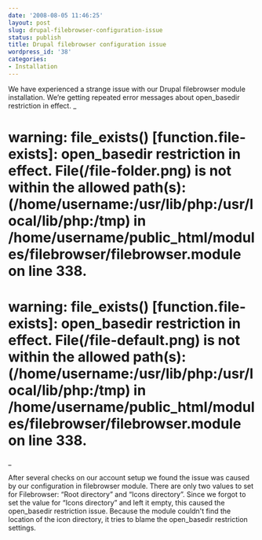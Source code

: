 ```yaml
---
date: '2008-08-05 11:46:25'
layout: post
slug: drupal-filebrowser-configuration-issue
status: publish
title: Drupal filebrowser configuration issue
wordpress_id: '38'
categories:
- Installation
---
```


We have experienced a strange issue with our Drupal filebrowser module installation. We’re getting repeated error messages about open_basedir restriction in effect.
_
# warning: file_exists() [function.file-exists]: open_basedir restriction in effect. File(/file-folder.png) is not within the allowed path(s): (/home/username:/usr/lib/php:/usr/local/lib/php:/tmp) in /home/username/public_html/modules/filebrowser/filebrowser.module on line 338.
# warning: file_exists() [function.file-exists]: open_basedir restriction in effect. File(/file-default.png) is not within the allowed path(s): (/home/username:/usr/lib/php:/usr/local/lib/php:/tmp) in /home/username/public_html/modules/filebrowser/filebrowser.module on line 338.
_

After several checks on our account setup we found the issue was caused by our configuration in filebrowser module. There are only two values to set for Filebrowser: “Root directory” and “Icons directory”. Since we forgot to set the value for “Icons directory” and left it empty, this caused the open_basedir restriction issue. Because the module couldn't find the location of the icon directory, it tries to blame the open_basedir restriction settings. 




